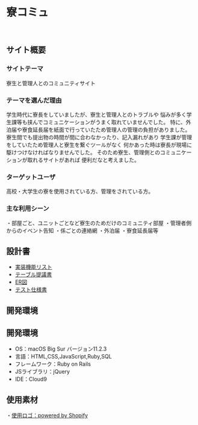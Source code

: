 # 寮コミュ
​
## サイト概要
### サイトテーマ
<!--何を『目的』とし、どのような『分類』なのかを簡潔に書く-->
​寮生と管理人とのコミュニティサイト
### テーマを選んだ理由
<!--なぜこのようなテーマにしたかを説明する-->
​学生時代に寮長をしていましたが、寮生と管理人とのトラブルや
悩みが多く学生課等も挟んでコミュニケーションがうまく取れていませんでした。
特に、外泊届や寮食延長届を紙面で行っていたため管理人の管理の負担がありました。
寮生間でも提出物の時間が間に合わなかったり、記入漏れがあり
学生課が管理をしていたため管理人と寮生を繋ぐツールがなく
何かあった時は寮長が現場に駆けつけなければなりませんでした。
そのため寮生、管理側とのコミュニケーションが取れるサイトがあれば
便利だなと考えました。
### ターゲットユーザ
<!--誰に使ってもらうかを具体的に記載する-->
​高校・大学生の寮を使用されている方、管理をされている方。
### 主な利用シーン
<!--どのような時に使うのかの状況を記載すること-->
・部屋ごと、ユニットごとなど寮生のためだけのコミュニティ部屋
・管理者側からのイベント告知
・係ごとの連絡網
・外泊届
・寮食延長届等
## 設計書
- [実装機能リスト](https://docs.google.com/spreadsheets/d/1euyoQIkLG5ffVO0IAZhyIDGKdSRk-gBURgg8bcggJK0/edit#gid=885378170)
-  [テーブル提議書](https://docs.google.com/spreadsheets/d/1mWS77HYqPx8Nxj1tD8GIy-Kn3KZUO5hc/edit#gid=517772887)
- [ER図](https://app.diagrams.net/#G1PR02chUWPG_yZervahfeGFV2Dg467Dl8)
- [テスト仕様書](https://docs.google.com/spreadsheets/d/1NQEEb1fsbff6wsUN_YKj7jBklGlzVBXY/edit#gid=2072448154)
## 開発環境
## 開発環境
- OS：macOS Big Sur バージョン11.2.3
- 言語：HTML,CSS,JavaScript,Ruby,SQL
- フレームワーク：Ruby on Rails
- JSライブラリ：jQuery
- IDE：Cloud9
​
## 使用素材
・[使用ロゴ：powered by Shopify](https://www.shopify.com/jp/tools/logo-maker/my-logos)